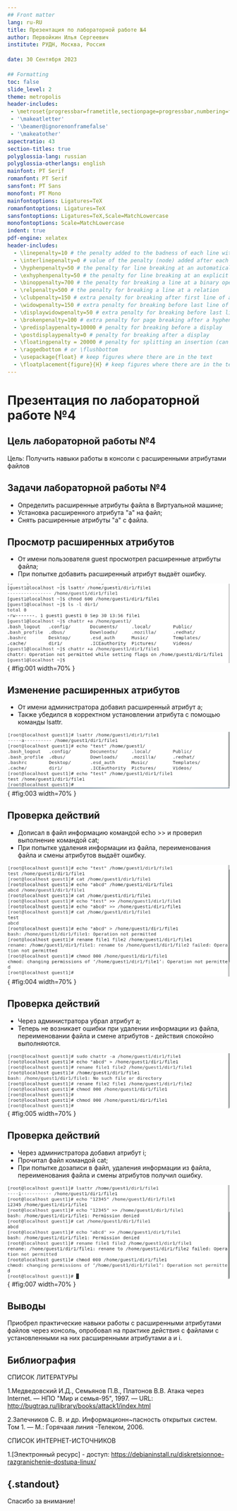 ```yaml
---
## Front matter
lang: ru-RU
title: Презентация по лабораторной работе №4
author: Первойкин Илья Сергеевич
institute: РУДН, Москва, Россия

date: 30 Сентября 2023

## Formatting
toc: false
slide_level: 2
theme: metropolis
header-includes: 
 - \metroset{progressbar=frametitle,sectionpage=progressbar,numbering=fraction}
 - '\makeatletter'
 - '\beamer@ignorenonframefalse'
 - '\makeatother'
aspectratio: 43
section-titles: true
polyglossia-lang: russian
polyglossia-otherlangs: english
mainfont: PT Serif
romanfont: PT Serif
sansfont: PT Sans
monofont: PT Mono
mainfontoptions: Ligatures=TeX
romanfontoptions: Ligatures=TeX
sansfontoptions: Ligatures=TeX,Scale=MatchLowercase
monofontoptions: Scale=MatchLowercase
indent: true
pdf-engine: xelatex
header-includes:
  - \linepenalty=10 # the penalty added to the badness of each line within a paragraph (no associated penalty node) Increasing the value makes tex try to have fewer lines in the paragraph.
  - \interlinepenalty=0 # value of the penalty (node) added after each line of a paragraph.
  - \hyphenpenalty=50 # the penalty for line breaking at an automatically inserted hyphen
  - \exhyphenpenalty=50 # the penalty for line breaking at an explicit hyphen
  - \binoppenalty=700 # the penalty for breaking a line at a binary operator
  - \relpenalty=500 # the penalty for breaking a line at a relation
  - \clubpenalty=150 # extra penalty for breaking after first line of a paragraph
  - \widowpenalty=150 # extra penalty for breaking before last line of a paragraph
  - \displaywidowpenalty=50 # extra penalty for breaking before last line before a display math
  - \brokenpenalty=100 # extra penalty for page breaking after a hyphenated line
  - \predisplaypenalty=10000 # penalty for breaking before a display
  - \postdisplaypenalty=0 # penalty for breaking after a display
  - \floatingpenalty = 20000 # penalty for splitting an insertion (can only be split footnote in standard LaTeX)
  - \raggedbottom # or \flushbottom
  - \usepackage{float} # keep figures where there are in the text
  - \floatplacement{figure}{H} # keep figures where there are in the text
---
```


# Презентация по лабораторной работе №4

## Цель лабораторной работы №4

Цель: Получить навыки работы в консоли с расширенными атрибутами файлов

## Задачи лабораторной работы №4

- Определить расширенные атрибуты файла в Виртуальной машине;
- Установка расширенного атрибута "a" на файл;
- Снять расширенные атрибуты "a" с файла.

## Просмотр расширенных атрибутов 

- От имени пользователя guest просмотрел расширенные атрибуты файла;
- При попытке добавить расширенный атрибут выдаёт ошибку.

![Просмотр расширенных атрибутов](image/1.png){ #fig:001 width=70% }

## Изменение расширенных атрибутов

- От имени администратора добавил расширенный атрибут a;
- Также убедился в корректном установлении атрибута с помощью команды lsattr.

![Проверка корректнсти установки атрибута +a](image/3.png){ #fig:003 width=70% }

## Проверка действий

- Дописал в файл информацию командой echo >> и проверил выполнение командой cat;
- При попытке удаления информации из файла, переименования файла и смены атрибутов выдаёт ошибку. 

![Проверка действий при наличии атрибута a](image/4.png){ #fig:004 width=70% }

## Проверка действий

- Через администратора убрал атрибут а;
- Теперь не возникает ошибки при удалении информации из файла, переименовании файла и смене атрибутов - действия спокойно выполняются.

![Проверка действий при отсутствии атрибута а](image/5.png){ #fig:005 width=70% }

## Проверка действий

- Через администратора добавил атрибут i;
- Прочитал файл командой cat;
- При попытке дозаписи в файл, удаления информации из файла, переименования файла и смены атрибутов получил ошибку.

![Проверка действий при наличии атрибута i](image/7.png){ #fig:007 width=70% }

## Выводы

Приобрел практические навыки работы с расширенными атрибутами файлов через консоль, опробовал на практике действия с файлами с установленными на них расширенными атрибутами a и i.

## Библиография

СПИСОК ЛИТЕРАТУРЫ

1.Медведовский И.Д., Семьянов П.В., Платонов В.В. Атака через Internet. — НПО "Мир и семья-95",  1997. — URL: http://bugtraq.ru/library/books/attack1/index.html

2.Запечников С. В. и др. Информационн~пасность открытых систем. Том 1. — М.: Горячаая линия -Телеком, 2006.

СПИСОК ИНТЕРНЕТ-ИСТОЧНИКОВ

1.[Электронный ресурс] - доступ: https://debianinstall.ru/diskretsionnoe-razgranichenie-dostupa-linux/

## {.standout}

Спасибо за внимание!